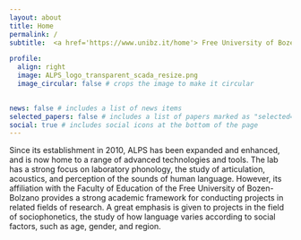 ```yaml
---
layout: about
title: Home
permalink: /
subtitle:  <a href='https://www.unibz.it/home'> Free University of Bozen</a>

profile:
  align: right
  image: ALPS_logo_transparent_scada_resize.png
  image_circular: false # crops the image to make it circular
  

news: false # includes a list of news items
selected_papers: false # includes a list of papers marked as "selected={true}"
social: true # includes social icons at the bottom of the page
---
```


Since its establishment in 2010, ALPS has been expanded and enhanced, and is now home to a range of advanced technologies and tools. The lab has a strong focus on laboratory phonology, the study of articulation, acoustics, and perception of the sounds of human language. However, its affiliation with the Faculty of Education of the Free University of Bozen-Bolzano provides a strong academic framework for conducting projects in related fields of research. A great emphasis is given to projects in the field of sociophonetics, the study of how language varies according to social factors, such as age, gender, and region.
